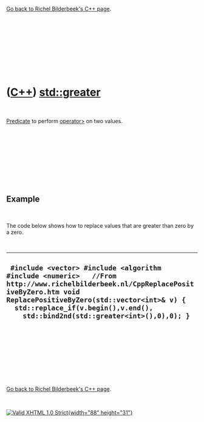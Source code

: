

[Go back to Richel Bilderbeek's C++ page](Cpp.htm).

 

 

 

 

 

([C++](Cpp.htm)) [std::greater](CppGreater.htm)
===============================================

 

[Predicate](CppPredicate.htm) to perform
[operator&gt;](CppOperatorGreater.htm) on two values.

 

 

 

 

 

Example
-------

 

The code below shows how to replace values that are greater than zero by
a zero.

 

  -----------------------------------------------------------------------------------------------------------------------------------------------------------------------------------------------------------------------------------------------------------------------
  ` #include <vector> #include <algorithm #include <numeric>   //From http://www.richelbilderbeek.nl/CppReplacePositiveByZero.htm void ReplacePositiveByZero(std::vector<int>& v) {   std::replace_if(v.begin(),v.end(),     std::bind2nd(std::greater<int>(),0),0); }`
  -----------------------------------------------------------------------------------------------------------------------------------------------------------------------------------------------------------------------------------------------------------------------

 

 

 

 

 

[Go back to Richel Bilderbeek's C++ page](Cpp.htm).



 

[![Valid XHTML 1.0 Strict](valid-xhtml10.png){width="88"
height="31"}](http://validator.w3.org/check?uri=referer)
